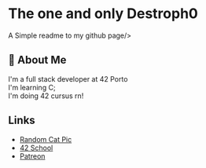 # The one and only Destroph0

A Simple readme to my github page/>


## 🚀 About Me
I'm a full stack developer at 42 Porto\
I'm learning C;\
I'm doing 42 cursus rn!



## Links

 - [Random Cat Pic](https://images.unsplash.com/photo-1529778873920-4da4926a72c2?ixlib=rb-4.0.3&ixid=MnwxMjA3fDB8MHxzZWFyY2h8Mnx8Y3V0ZSUyMGNhdHxlbnwwfHwwfHw%3D&w=1000&q=80)
 - [42 School](https://www.42porto.com/)
 - [Patreon](https://www.patreon.com/Destropho)
